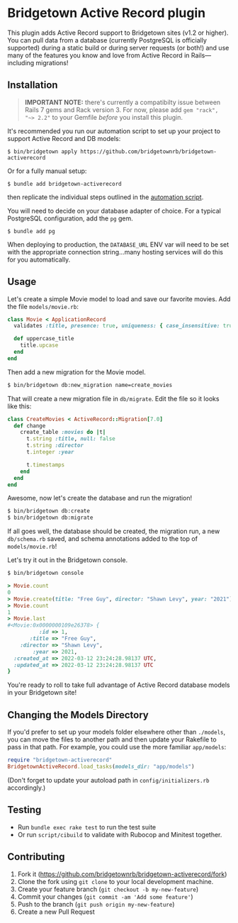 # Bridgetown Active Record plugin

This plugin adds Active Record support to Bridgetown sites (v1.2 or higher). You can pull data from a database (currently PostgreSQL is officially supported) during a static build or during server requests (or both!) and use many of the features you know and love from Active Record in Rails—including migrations!

## Installation

> **IMPORTANT NOTE:** there's currently a compatibilty issue between Rails 7 gems and Rack version 3. For now, please add `gem "rack", "~> 2.2"` to your Gemfile _before_ you install this plugin.

It's recommended you run our automation script to set up your project to support Active Record and DB models:

```shell
$ bin/bridgetown apply https://github.com/bridgetownrb/bridgetown-activerecord
```

Or for a fully manual setup:

```shell
$ bundle add bridgetown-activerecord
```

then replicate the individual steps outlined in the [automation script](https://github.com/bridgetownrb/bridgetown-activerecord/blob/main/bridgetown.automation.rb).

You will need to decide on your database adapter of choice. For a typical PostgreSQL configuration, add the `pg` gem.

```shell
$ bundle add pg
```

When deploying to production, the `DATABASE_URL` ENV var will need to be set with the appropriate connection string…many hosting services will do this for you automatically.

## Usage

Let's create a simple Movie model to load and save our favorite movies. Add the file `models/movie.rb`:

```rb
class Movie < ApplicationRecord
  validates :title, presence: true, uniqueness: { case_insensitive: true }

  def uppercase_title
    title.upcase
  end
end
```

Then add a new migration for the Movie model.

```sh
$ bin/bridgetown db:new_migration name=create_movies
```

That will create a new migration file in `db/migrate`. Edit the file so it looks like this:

```ruby
class CreateMovies < ActiveRecord::Migration[7.0]
  def change
    create_table :movies do |t|
      t.string :title, null: false
      t.string :director
      t.integer :year

      t.timestamps
    end
  end
end
```

Awesome, now let's create the database and run the migration!

```sh
$ bin/bridgetown db:create
$ bin/bridgetown db:migrate
```

If all goes well, the database should be created, the migration run, a new `db/schema.rb` saved, and schema annotations added to the top of `models/movie.rb`!

Let's try it out in the Bridgetown console.

```sh
$ bin/bridgetown console
```

```ruby
> Movie.count
0
> Movie.create(title: "Free Guy", director: "Shawn Levy", year: "2021") 
> Movie.count
1
> Movie.last
#<Movie:0x0000000109e26378> {
          :id => 1,
       :title => "Free Guy",
    :director => "Shawn Levy",
        :year => 2021,
  :created_at => 2022-03-12 23:24:28.98137 UTC,
  :updated_at => 2022-03-12 23:24:28.98137 UTC
}
```

You're ready to roll to take full advantage of Active Record database models in your Bridgetown site!

## Changing the Models Directory

If you'd prefer to set up your models folder elsewhere other than `./models`, you can move the files to another path and then update your Rakefile to pass in that path. For example, you could use the more familiar `app/models`:

```ruby
require "bridgetown-activerecord"
BridgetownActiveRecord.load_tasks(models_dir: "app/models")
```

(Don't forget to update your autoload path in `config/initializers.rb` accordingly.)

## Testing

* Run `bundle exec rake test` to run the test suite
* Or run `script/cibuild` to validate with Rubocop and Minitest together.

## Contributing

1. Fork it (https://github.com/bridgetownrb/bridgetown-activerecord/fork)
2. Clone the fork using `git clone` to your local development machine.
3. Create your feature branch (`git checkout -b my-new-feature`)
4. Commit your changes (`git commit -am 'Add some feature'`)
5. Push to the branch (`git push origin my-new-feature`)
6. Create a new Pull Request
